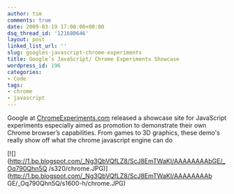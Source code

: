 ```yaml
---
author: tim
comments: true
date: 2009-03-19 17:08:00+00:00
dsq_thread_id: '121680646'
layout: post
linked_list_url: ''
slug: googles-javascript-chrome-experiments
title: Google’s JavaScript/ Chrome Experiments Showcase
wordpress_id: 196
categories:
- Code
tags:
- chrome
- javascript
---
```


Google at [ChromeExperiments.com](http://www.chromeexperiments.com/) released
a showcase site for JavaScript experiments especially aimed as promotion to
demonstrate their own Chrome browser’s capabilities.  From games to 3D
graphics, these demo's really show off what the chrome javascript engine can
do  
  

[![](http://1.bp.blogspot.com/_Ng3QbVQfLZ8/ScJ8EmTWaKI/AAAAAAAAbGE/_Oq790Qhn5Q
/s320/chrome.JPG)](http://1.bp.blogspot.com/_Ng3QbVQfLZ8/ScJ8EmTWaKI/AAAAAAAAb
GE/_Oq790Qhn5Q/s1600-h/chrome.JPG)

